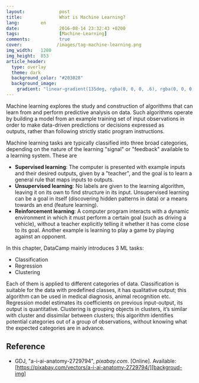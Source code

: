 ```yaml
---
layout:             post
title:              What is Machine Learning?
lang:        en
date:               2016-08-14 23:32:43 +0200
tags:               [Machine-Learning]
comments:           true
cover:             /images/tag-machine-learning.png
img_width:   1280
img_height:  853
article_header:
  type: overlay
  theme: dark
  background_color: "#203028"
  background_image:
    gradient: "linear-gradient(135deg, rgba(0, 0, 0, .6), rgba(0, 0, 0, .4))"
---
```


Machine learning explores the study and construction of algorithms that can
learn from and perform predictive analysis on data. Such algorithms operate by
building a model from an example training set of input observations in order to
make data-driven predictions or decisions expressed as outputs, rather than
following strictly static program instructions.

Machine learning tasks are typically classified into three broad categories,
depending on the nature of the learning "signal" or "feedback" available to a
learning system. These are

*  **Supervised learning**: The computer is presented with example inputs and
   their desired outputs, given by a "teacher", and the goal is to learn a
   general rule that maps inputs to outputs.
*  **Unsupervised learning**: No labels are given to the learning algorithm,
   leaving it on its own to find structure in its input. Unsupervised learning
   can be a goal in itself (discovering hidden patterns in data) or a means
   towards an end (feature learning).
*  **Reinforcement learning**: A computer program interacts with a dynamic
   environment in which it must perform a certain goal (such as driving a
   vehicle), without a teacher explicitly telling it whether it has come close
   to its goal. Another example is learning to play a game by playing against
   an opponent.

In this chapter, DataCamp mainly introduces 3 ML tasks:

*  Classification
*  Regression
*  Clustering

Each of them is applied to different categories of data. Classification is
suitable for the data with predefined classes, it has qualitative output; this
algorithm can be used in medical diagnosis, animal recognition etc. Regression
model estimates its coefficients on previous input-output, its output is
quantitative. Clustering is grouping objects in clusters, it’s similar with
cluster and dissimilar between clusters; this algorithm identifies potential
categories out of a group of observations, without knowing what the expected
categories are in advance.

## Reference
- GDJ, "a-i-ai-anatomy-2729794", _pixabay.com_. [Online].
Available: [https://pixabay.com/vectors/a-i-ai-anatomy-2729794/][backgroud-img]

[backgroud-img]: https://pixabay.com/vectors/a-i-ai-anatomy-2729794/
